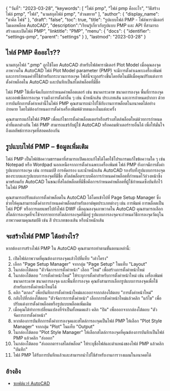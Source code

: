 {
"วันที่": "2023-03-28",
  "keywords": [
"ไฟล์ pmp",
"ไฟล์ pmp คืออะไร",
"วิธีสร้างไฟล์ pmp",
"ไฟล์",
"นามสกุลไฟล์ pmp",
"ส่วนขยาย"
],
  "author": {
"display_name": "ชาคีล ไฟซ์"
},
"draft": "false",
"toc": true,
"title": "รูปแบบไฟล์ PMP - ไฟล์พารามิเตอร์โมเดลพล็อต AutoCAD",
  "description":"เรียนรู้เกี่ยวกับรูปแบบ PMP และ API ที่สามารถสร้างและเปิดไฟล์ PMP",
"linktitle": "PMP",
  "menu": {
    "docs": {
      "identifier": "settings-pmp",
      "parent": "settings"
}
},
"lastmod": "2023-03-28"
}

## ไฟล์ PMP คืออะไร??

นามสกุลไฟล์ ".pmp" ถูกใช้โดย AutoCAD สำหรับไฟล์พารามิเตอร์ Plot Model เมื่อคุณลงจุดภาพวาดใน AutoCAD ไฟล์ Plot Model parameter (PMP) จะมีการตั้งค่าเฉพาะเครื่องพิมพ์และการกำหนดค่าที่ใช้สำหรับกระบวนการลงจุด ไฟล์นี้จะถูกสร้างขึ้นโดยอัตโนมัติเมื่อคุณปรับแต่งการตั้งค่าพล็อตใน AutoCAD และบันทึกเป็นสไตล์พล็อตที่มีชื่อ

ไฟล์ PMP ใช้เพื่อจัดเก็บการกำหนดค่าพล็อตเตอร์ เช่น ขนาดกระดาษ ขนาดการลงจุด พื้นที่การลงจุด และออฟเซ็ตการลงจุด รวมถึงการตั้งค่าอื่น ๆ เช่น น้ำหนักเส้น ประเภทเส้น และการกำหนดปากกา ด้วยการบันทึกการตั้งค่าเหล่านี้ในไฟล์ PMP คุณสามารถนำไปใช้กับงานการพล็อตในอนาคตได้อย่างง่ายดาย โดยไม่ต้องกำหนดการตั้งค่าเครื่องพิมพ์ด้วยตนเองในแต่ละครั้ง

คุณสามารถแก้ไขไฟล์ PMP เพื่อแก้ไขการตั้งค่าพล็อตเตอร์หรือสร้างสไตล์พล็อตใหม่ด้วยการกำหนดค่าที่แตกต่างกัน ไฟล์ PMP สามารถแชร์กับผู้ใช้ AutoCAD หรือคอมพิวเตอร์รายอื่นได้ เพื่อให้มั่นใจถึงผลลัพธ์การลงจุดที่สอดคล้องกัน

## รูปแบบไฟล์ PMP – ข้อมูลเพิ่มเติม

ไฟล์ PMP เป็นไฟล์ข้อความธรรมดาที่สามารถเปิดและแก้ไขได้โดยใช้โปรแกรมแก้ไขข้อความใด ๆ เช่น Notepad หรือ Wordpad นอกเหนือจากการตั้งค่าเฉพาะเครื่องพิมพ์ ไฟล์ PMP ยังอาจมีการตั้งค่ารูปแบบการลงจุด เช่น การแมปสี การคัดกรอง และน้ำหนักเส้น AutoCAD รองรับทั้งรูปแบบการลงจุดของระบบและรูปแบบการลงจุดที่มีชื่อ สไตล์พล็อตระบบคือการกำหนดค่าพล็อตที่กำหนดไว้ล่วงหน้าซึ่งมาพร้อมกับ AutoCAD ในขณะที่สไตล์พล็อตที่มีชื่อคือการกำหนดค่าพล็อตที่ผู้ใช้กำหนดซึ่งบันทึกไว้ในไฟล์ PMP

คุณสามารถปรับแต่งการตั้งค่าพล็อตใน AutoCAD ได้โดยเข้าไปที่ Page Setup Manager ซึ่งช่วยให้คุณสามารถตั้งค่าการกำหนดค่าพล็อตสำหรับเอาต์พุตประเภทต่างๆ เช่น การพิมพ์ การพล็อตเป็นไฟล์ PDF หรือการเผยแพร่ไปยังไฟล์ DWF เมื่อคุณลงจุดภาพวาดใน AutoCAD คุณสามารถเลือกสไตล์การลงจุดที่จะใช้จากรายการสไตล์การลงจุดที่มีอยู่ รูปแบบการลงจุดจะกำหนดวิธีการลงจุดวัตถุในภาพวาดตามคุณสมบัติ เช่น สี ประเภทของเส้น หรือน้ำหนักเส้น

## จะสร้างไฟล์ PMP ได้อย่างไร?

หากต้องการสร้างไฟล์ PMP ใน AutoCAD คุณสามารถทำตามขั้นตอนเหล่านี้:

1. เปิดไฟล์ภาพวาดที่คุณต้องการลงจุดแล้วไปที่แท็บ "เค้าโครง"
2. เลือก "Page Setup Manager" จากกลุ่ม "Page Setup" ในแท็บ "Layout"
3. ในกล่องโต้ตอบ "ตัวจัดการการตั้งค่าหน้า" เลือก "ใหม่" เพื่อสร้างการตั้งค่าหน้าใหม่
4. ในกล่องโต้ตอบ "การตั้งค่าหน้าใหม่" ให้ระบุการตั้งค่าสำหรับการตั้งค่าหน้าใหม่ เช่น เครื่องพิมพ์ ขนาดกระดาษ ขนาดการลงจุด และพื้นที่การลงจุด คุณยังสามารถเลือกรูปแบบการลงจุดเพื่อใช้สำหรับการตั้งค่าหน้าใหม่ได้
5. คลิก "ตกลง" เพื่อบันทึกการตั้งค่าหน้าใหม่และออกจากกล่องโต้ตอบ "การตั้งค่าหน้าใหม่"
6. กลับไปที่กล่องโต้ตอบ "ตัวจัดการการตั้งค่าหน้า" เลือกการตั้งค่าหน้าใหม่แล้วคลิก "แก้ไข" เพื่อปรับแต่งการตั้งค่าพล็อตหรือรูปแบบพล็อตเพิ่มเติม
7. เมื่อคุณได้ทำการเปลี่ยนแปลงที่จำเป็นทั้งหมดแล้ว คลิก "ปิด" เพื่อออกจากกล่องโต้ตอบ "ตัวจัดการการตั้งค่าหน้า"
8. หากต้องการบันทึกการตั้งค่าการลงจุดและสไตล์การลงจุดเป็นไฟล์ PMP ให้เลือก "Plot Style Manager" จากกลุ่ม "Plot" ในแท็บ "Output"
9. ในกล่องโต้ตอบ "Plot Style Manager" ให้เลือกสไตล์การลงจุดที่คุณต้องการบันทึกเป็นไฟล์ PMP แล้วคลิก "ส่งออก"
10. ในกล่องโต้ตอบ "ส่งออกตารางสไตล์พล็อต" ให้ระบุชื่อไฟล์และตำแหน่งของไฟล์ PMP แล้วคลิก "บันทึก"
11. ไฟล์ PMP ได้รับการบันทึกแล้วและสามารถนำไปใช้สำหรับงานการวางแผนในอนาคตได้

## อ้างอิง
* [ซอฟต์แวร์ AutoCAD](https://en.wikipedia.org/wiki/AutoCAD)

